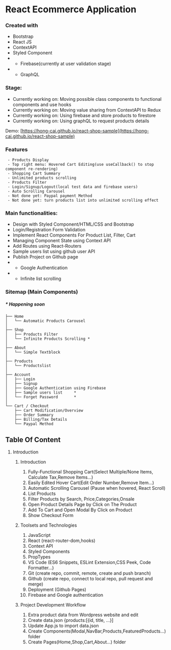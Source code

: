 # React Ecommerce Application

### Created with

- Bootstrap
- React JS
- ContextAPI
- Styled Component
- * Firebase(currently at user validation stage)
- * GraphQL

### Stage:
- Currently working on: Moving possible class components to functional components and use hooks
- Currently working on: Moving value sharing from ContextAPI to Redux
- Currently working on: Using firebase and store products to firestore
- Currently working on: Using graphQL to request products details

Demo: [https://hong-cai.github.io/react-shop-sample](https://hong-cai.github.io/react-shop-sample)

### Features

     - Products Display
     - Top right menu: Hovered Cart Editing(use useCallback() to stop component re-rendering)
     - Shopping Cart Summary
     - Unlimited products scrolling
     - Products Filter
     - Login/Signup/Logout(local test data and firebase users)
     - Auto Scrolling Carousel
     - Not done yet: Paypal payment Method
     - Not done yet: turn products list into unlimited scrolling effect

### Main functionalities:

- Design with Styled Component/HTML/CSS and Bootstrap
- Login/Registration Form Validation
- Implement React Components For Product List, Filter, Cart
- Managing Component State using Context API
- Add Routes using React-Routers
- Sample users list using github user API
- Publish Project on Github page
- * Google Authentication
- * Infinite list scrolling

### Sitemap (Main Components)

##### \* Happening soon

    ├── Home
    │   └── Automatic Products Carousel
    │
    ├── Shop
    │   ├── Products Filter
    │   └── Infinite Products Scrolling *
    │
    ├── About
    │   └── Simple Textblock
    │
    ├── Products
    │   └── Productslist
    │
    ├── Account
    │   ├── Login
    │   ├── Signup
    │   ├── Google Authentication using Firebase 
    │   ├── Sample users list     *
    │   └── Forget Password       *
    │
    └── Cart / Checkout
        ├── Cart Modification/Overview
        ├── Order Summary
        ├── Billing/Tax Details
        └── Paypal Method

## Table Of Content

1. Introduction

   1. Introduction

      1. Fully-Functional Shopping Cart(Select Multiple/None Items, Calculate Tax,Remove Items...)
      2. Easily Edited Hover Cart(Edit Order Number,Remove Item...)
      3. Automatic Scrolling Carousel (Pause when hovered, React Scroll)
      4. List Products
      5. Filter Products by Search, Price,Categories,Onsale
      6. Open Product Details Page by Click on The Product
      7. Add To Cart and Open Modal By Click on Product
      8. Show Checkout Form

   2. Toolsets and Technologies
      1. JavaScript
      2. React (react-router-dom,hooks)
      3. Context API
      4. Styled Components
      5. PropTypes
      6. VS Code (ES6 Snippets, ESLint Extension,CSS Peek, Code Formatter...)
      7. Git (create repo, commit, remote, create and push branch)
      8. Github (create repo, connect to local repo, pull request and merge)
      9. Deployment (Github Pages)
      10. Firebase and Google authentication

   3. Project Development Workflow
        1. Extra product data from Wordpress website and edit 
        1. Create data.json {products:[{id, title, ...}]
        2. Update App.js to import data.json
        3. Create Components(Modal,NavBar,Products,FeaturedProducts...) folder
        4. Create Pages(Home,Shop,Cart,About...) folder   


